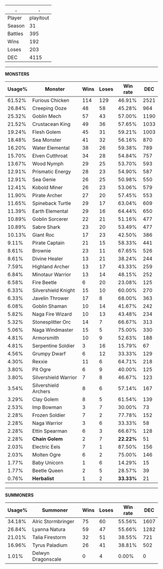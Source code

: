 .|.
|-|-
Player|playitout
Season|31
Battles|395
Wins|192
Loses|203
DEC|4115

---
**MONSTERS**

Usage%|Monster|Wins|Loses|Win rate|DEC|
-|-|-|-|-|-|
61.52%|Furious Chicken|114|129|46.91%|2521|
26.84%|Creeping Ooze|48|58|45.28%|964|
25.32%|Goblin Mech|57|43|57.00%|1190|
21.52%|Crustacean King|49|36|57.65%|1033|
19.24%|Flesh Golem|45|31|59.21%|1003|
18.48%|Sea Monster|41|32|56.16%|870|
16.20%|Water Elemental|38|26|59.38%|789|
15.70%|Elven Cutthroat|34|28|54.84%|757|
13.67%|Wood Nymph|29|25|53.70%|593|
12.91%|Prismatic Energy|28|23|54.90%|587|
12.91%|Sea Genie|26|25|50.98%|550|
12.41%|Kobold Miner|26|23|53.06%|579|
11.90%|Pirate Archer|27|20|57.45%|553|
11.65%|Spineback Turtle|29|17|63.04%|609|
11.39%|Earth Elemental|29|16|64.44%|650|
10.89%|Goblin Sorcerer|22|21|51.16%|477|
10.89%|Sabre Shark|23|20|53.49%|477|
10.13%|Giant Roc|17|23|42.50%|386|
9.11%|Pirate Captain|21|15|58.33%|441|
8.61%|Brownie|23|11|67.65%|526|
8.61%|Divine Healer|13|21|38.24%|244|
7.59%|Highland Archer|13|17|43.33%|259|
6.84%|Minotaur Warrior|13|14|48.15%|252|
6.58%|Fire Beetle|6|20|23.08%|125|
6.33%|Silvershield Knight|15|10|60.00%|270|
6.33%|Javelin Thrower|17|8|68.00%|363|
6.08%|Goblin Shaman|10|14|41.67%|242|
5.82%|Naga Fire Wizard|10|13|43.48%|234|
5.32%|Stonesplitter Orc|14|7|66.67%|313|
5.06%|Naga Windmaster|15|5|75.00%|330|
4.81%|Armorsmith|10|9|52.63%|188|
4.81%|Serpentine Soldier|3|16|15.79%|67|
4.56%|Grumpy Dwarf|6|12|33.33%|129|
4.30%|Rexxie|11|6|64.71%|218|
3.80%|Pit Ogre|6|9|40.00%|125|
3.80%|Silvershield Warrior|7|8|46.67%|123|
3.54%|Silvershield Archers|8|6|57.14%|167|
3.29%|Clay Golem|8|5|61.54%|139|
2.53%|Imp Bowman|3|7|30.00%|73|
2.28%|Frozen Soldier|7|2|77.78%|152|
2.28%|Naga Warrior|3|6|33.33%|58|
2.28%|Ettin Spearman|6|3|66.67%|128|
2.28%|**Chain Golem**|2|7|**22.22%**|51|
2.03%|Electric Eels|7|1|87.50%|156|
2.03%|Molten Ogre|6|2|75.00%|146|
1.77%|Baby Unicorn|1|6|14.29%|15|
1.77%|Beetle Queen|2|5|28.57%|39|
0.76%|**Herbalist**|1|2|**33.33%**|21|

---
**SUMMONERS**

Usage%|Summoner|Wins|Loses|Win rate|DEC|
-|-|-|-|-|-|
34.18%|Alric Stormbringer|75|60|55.56%|1607|
26.84%|Lyanna Natura|59|47|55.66%|1282|
21.01%|Talia Firestorm|32|51|38.55%|721|
16.96%|Tyrus Paladium|26|41|38.81%|502|
1.01%|Delwyn Dragonscale|0|4|0.00%|0|
